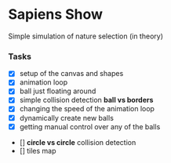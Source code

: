 # Sapiens Show

Simple simulation of nature selection (in theory)


### Tasks

- [x] setup of the canvas and shapes
- [x] animation loop
- [x] ball just floating around
- [x] simple collision detection **ball vs borders**
- [x] changing the speed of the animation loop
- [x] dynamically create new balls
- [x] getting manual control over any of the balls
- [] **circle vs circle** collision detection
- [] tiles map
